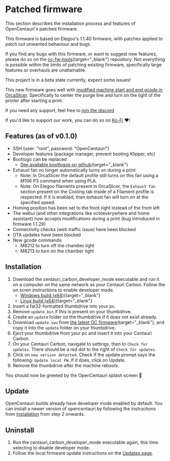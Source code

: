 # Patched firmware

This section describes the installation process and features of OpenCentauri's patched firmware.

This firmware is based on Elegoo's 1.1.40 firmware, with patches applied to patch out unwanted behaviour and bugs.

If you find any bugs with this firmware, or want to suggest new features, please do so on the [cc-fw-tools](https://github.com/OpenCentauri/cc-fw-tools){target="_blank"} repository. Not everything is possible within the limits of patching existing firmware, specifically large features or overhauls are unattainable.

This project is in a beta state currently, expect some issues!

This new firmware goes well with [modified machine start and end gcode in OrcaSlicer](./modified_start_end_machine_gcode.md). Specifically to center the purge line and turn on the light of the printer after starting a print.

If you need any support, feel free to [join the discord](https://discord.gg/t6Cft3wNJ3)

If you'd like to support our work, you can do so on [Ko-Fi](https://ko-fi.com/opencentauri) :heart:!

## Features (as of v0.1.0)

- SSH (user: "root", password: "OpenCentauri")
- Developer features (package manager, prevent booting Klipper, etc)
- Bootlogo can be replaced
    - [See available bootlogos on github](https://github.com/OpenCentauri/cc-fw-tools/tree/main/oc-patches/replace-bootlogo-patch){target="_blank"}
- Exhaust fan no longer automatically turns on during a print
    - Note: In OrcaSlicer the default profile still turns on this fan using a M106 P3 command when using PLA.
    - Note: On Elegoo filaments present in OrcaSlicer, the `Exhaust fan` section present on the Cooling tab inside of a Filament profile is respected. If it is enabled, then exhaust fan will turn on at the specified speed.
- Homing position has been set to the front right instead of the front left
- The webui (and other integrations like octoeverywhere and home assistant) now accepts modifications during a print (bug introduced in firmware 1.1.29)
- Connectivity checks (web traffic issue) have been blocked
- OTA updates have been blocked
- New gcode commands: 
    - M8212 to turn off the chamber light
    - M8213 to turn on the chamber light

## Installation

1. Download the centauri_carbon_developer_mode executable and run it on a computer on the same network as your Centauri Carbon. Follow the on scren instructions to enable developer mode.
    - [Windows build (x64)](https://drive.google.com/file/d/1CROOzsOPZa0S_523WJcTDxCNBs5pvNRz/view?usp=sharing){target="_blank"}
    - [Linux build (x64)](https://drive.google.com/file/d/1hPIMx2H8KXDDGo888rHW8m7f7IMhWHur/view?usp=sharing){target="_blank"}
2. Insert a fat32-formatted thumbdrive into your pc.
3. Remove `update.bin` if this is present on your thumbdrive.
4. Create an `update` folder on the thumbdrive if it does not exist already.
5. Download `update.swu` from [the latest OC firmware](https://github.com/OpenCentauri/cc-fw-tools/releases){target="_blank"}, and copy it into the `update` folder on your thumbdrive.
6. Eject your thumbdrive from your pc and insert it into your Centauri Carbon.
7. On your Centauri Carbon, navigate to settings, then to `Check for updates`. There should be a red dot to the right of `Check for updates`.
8. Click on `new version detected`. Check if the update prompt says the following: `Update local FW`. If it does, click on Update.
9. Remove the thumbdrive after the machine reboots.

You should now be greeted by the OpenCentauri splash screen :tada:

## Update

OpenCentauri builds already have developer mode enabled by default. You can install a newer version of opencentauri by following the instructions from [Installation](#installation) from step 2 onwards.

## Uninstall

1. Run the centauri_carbon_developer_mode executable again, this time selecting to disable developer mode.
2. Follow the local firmware update instructions on the [Updates page](../software/updates.md#updating-locally-via-usb).